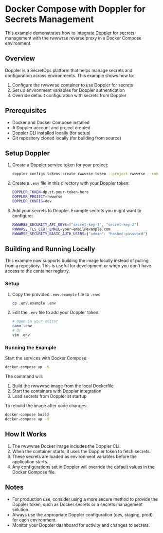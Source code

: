 # Docker Compose with Doppler for Secrets Management

This example demonstrates how to integrate [Doppler](https://www.doppler.com/) for secrets management with the rwwwrse reverse proxy in a Docker Compose environment.

## Overview

Doppler is a SecretOps platform that helps manage secrets and configuration across environments. This example shows how to:

1. Configure the rwwwrse container to use Doppler for secrets
2. Set up environment variables for Doppler authentication
3. Override default configuration with secrets from Doppler

## Prerequisites

- Docker and Docker Compose installed
- A Doppler account and project created
- Doppler CLI installed locally (for setup)
- Git repository cloned locally (for building from source)

## Setup Doppler

1. Create a Doppler service token for your project:

   ```bash
   doppler configs tokens create rwwwrse-token --project rwwwrse --config dev --plain
   ```

2. Create a `.env` file in this directory with your Doppler token:

   ```bash
   DOPPLER_TOKEN=dp.st.your-token-here
   DOPPLER_PROJECT=rwwwrse
   DOPPLER_CONFIG=dev
   ```

3. Add your secrets to Doppler. Example secrets you might want to configure:

   ```bash
   RWWWRSE_SECURITY_API_KEYS=["secret-key-1", "secret-key-2"]
   RWWWRSE_TLS_CERT_EMAIL=your-email@example.com
   RWWWRSE_SECURITY_BASIC_AUTH_USERS={"admin": "hashed-password"}
   ```

## Building and Running Locally

This example now supports building the image locally instead of pulling from a repository. This is useful for development or when you don't have access to the container registry.

### Setup

1. Copy the provided `.env.example` file to `.env`:

   ```bash
   cp .env.example .env
   ```

2. Edit the `.env` file to add your Doppler token:

   ```bash
   # Open in your editor
   nano .env
   # Or
   vim .env
   ```

### Running the Example

Start the services with Docker Compose:

```bash
docker-compose up -d
```

The command will:
1. Build the rwwwrse image from the local Dockerfile
2. Start the containers with Doppler integration
3. Load secrets from Doppler at startup

To rebuild the image after code changes:

```bash
docker-compose build
docker-compose up -d
```

## How It Works

1. The rwwwrse Docker image includes the Doppler CLI.
2. When the container starts, it uses the Doppler token to fetch secrets.
3. These secrets are loaded as environment variables before the application starts.
4. Any configurations set in Doppler will override the default values in the Docker Compose file.

## Notes

- For production use, consider using a more secure method to provide the Doppler token, such as Docker secrets or a secrets management solution.
- Always use the appropriate Doppler configuration (dev, staging, prod) for each environment.
- Monitor your Doppler dashboard for activity and changes to secrets.
